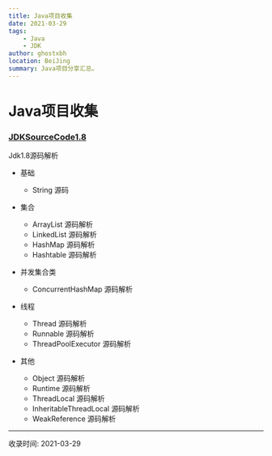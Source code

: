 ```yaml
---
title: Java项目收集
date: 2021-03-29
tags:
    - Java
    - JDK
author: ghostxbh
location: BeiJing
summary: Java项目分享汇总。
---
```


# Java项目收集

### [JDKSourceCode1.8](https://github.com/wupeixuan/JDKSourceCode1.8)

Jdk1.8源码解析

- 基础
    - String 源码

- 集合
    - ArrayList 源码解析
    - LinkedList 源码解析
    - HashMap 源码解析
    - Hashtable 源码解析

- 并发集合类
    - ConcurrentHashMap 源码解析

- 线程
    - Thread 源码解析
    - Runnable 源码解析
    - ThreadPoolExecutor 源码解析

- 其他
    - Object 源码解析
    - Runtime 源码解析
    - ThreadLocal 源码解析
    - InheritableThreadLocal 源码解析
    - WeakReference 源码解析
    
    
---
收录时间: 2021-03-29

<Vssue :title="$title" />